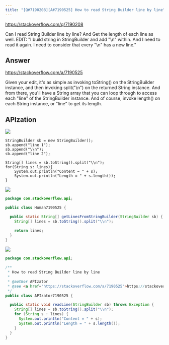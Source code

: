 ```yaml
---
title: "[Q#7190208][A#7190525] How to read String Builder line by line"
---
```


https://stackoverflow.com/q/7190208

Can I read String Builder line by line? And Get the length of each line as well.
EDIT:
&quot;I build string in StringBuilder and add &quot;\n&quot; within. And I need to read it again. I need to consider that every &quot;\n&quot; has a new line.&quot;

## Answer

https://stackoverflow.com/a/7190525

Given your edit, it&#x27;s as simple as invoking toString() on the StringBuilder instance, and then invoking split(&quot;\\n&quot;) on the returned String instance. And from there, you&#x27;ll have a String array that you can loop through to access each &quot;line&quot; of the StringBuilder instance. And of course, invoke length() on each String instance, or &quot;line&quot; to get its length.

## APIzation

<div class="code-3columns-row">

<div class="code-3columns-column">

<div><img src="/stackoverflow.png" /></div>

```plain
StringBuilder sb = new StringBuilder();
sb.append("line 1");
sb.append("\\n");
sb.append("line 2");

String[] lines = sb.toString().split("\\n");
for(String s: lines){
    System.out.println("Content = " + s);
    System.out.println("Length = " + s.length());
}
```

</div>

<div class="code-3columns-column">

<div><img src="/human.png" /></div>

```java
package com.stackoverflow.api;

public class Human7190525 {

  public static String[] getLinesFromStringBuilder(StringBuilder sb) {
    String[] lines = sb.toString().split("\\n");

    return lines;
  }
}

```

</div>

<div class="code-3columns-column">

<div><img src="/apizator.png" /></div>

```java
package com.stackoverflow.api;

/**
 * How to read String Builder line by line
 *
 * @author APIzator
 * @see <a href="https://stackoverflow.com/a/7190525">https://stackoverflow.com/a/7190525</a>
 */
public class APIzator7190525 {

  public static void readLine(StringBuilder sb) throws Exception {
    String[] lines = sb.toString().split("\\n");
    for (String s : lines) {
      System.out.println("Content = " + s);
      System.out.println("Length = " + s.length());
    }
  }
}

```

</div>

</div>